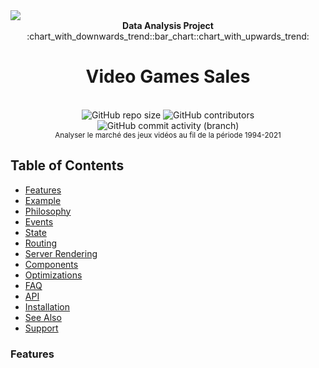 <img src="https://images.unsplash.com/photo-1511512578047-dfb367046420?ixlib=rb-1.2.1&ixid=MnwxMjA3fDB8MHxwaG90by1wYWdlfHx8fGVufDB8fHx8&auto=format&fit=crop&w=2671&q=80">
<div align="center">
  <strong>Data Analysis Project</strong>
</div>
<div align="center" style="size:20px">
  :chart_with_downwards_trend::bar_chart::chart_with_upwards_trend:
</div>
<h1 align="center">Video Games Sales</h1>
<br />
<div align="center">
  <img alt="GitHub repo size" src="https://img.shields.io/github/repo-size/stdynv/suivi_projet_data?style=for-the-badge">
  <img alt="GitHub contributors" src="https://img.shields.io/github/contributors/stdynv/suivi_projet_data?style=for-the-badge">
  <img alt="GitHub commit activity (branch)" src="https://img.shields.io/github/commit-activity/w/stdynv/suivi_projet_data/main?style=for-the-badge">
</div>

<div align="center">
  <sub> Analyser le marché des jeux vidéos au fil de la période 1994-2021
</div>

## Table of Contents
- [Features](#features)
- [Example](#example)
- [Philosophy](#philosophy)
- [Events](#events)
- [State](#state)
- [Routing](#routing)
- [Server Rendering](#server-rendering)
- [Components](#components)
- [Optimizations](#optimizations)
- [FAQ](#faq)
- [API](#api)
- [Installation](#installation)
- [See Also](#see-also)
- [Support](#support)

### Features
